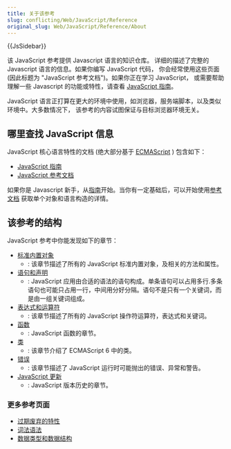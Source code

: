 ```yaml
---
title: 关于该参考
slug: conflicting/Web/JavaScript/Reference
original_slug: Web/JavaScript/Reference/About
---
```


{{JsSidebar}}

该 JavaScript 参考提供 Javascript 语言的知识仓库。 详细的描述了完整的 Javascript 语言的信息。如果你编写 JavaScript 代码， 你会经常使用这些页面 (因此标题为 "JavaScript 参考文档")。如果你正在学习 JavaScript， 或需要帮助理解一些 Javascript 的功能或特性，请查看 [JavaScript 指南](/zh-CN/docs/Web/JavaScript/Guide)。

JavaScript 语言正打算在更大的环境中使用，如浏览器，服务端脚本，以及类似环境中。大多数情况下， 该参考的内容试图保证与目标浏览器环境无关。

## 哪里查找 JavaScript 信息

JavaScript 核心语言特性的文档 (绝大部分基于 [ECMAScript](/zh-CN/docs/Web/JavaScript/Language_Resources) ) 包含如下：

- [JavaScript 指南](/zh-CN/docs/Web/JavaScript/Guide)
- [JavaScript 参考文档](/zh-CN/docs/Web/JavaScript/Reference)

如果你是 Javascript 新手，从[指南](/zh-CN/docs/Web/JavaScript/Guide)开始。当你有一定基础后，可以开始使用[参考文档](/zh-CN/docs/Web/JavaScript/Reference) 获取单个对象和语言构造的详情。

## 该参考的结构

JavaScript 参考中你能发现如下的章节：

- [标准内置对象](/zh-CN/docs/Web/JavaScript/Reference/Global_Objects)
  - : 该章节描述了所有的 JavaScript 标准内置对象，及相关的方法和属性。
- [语句和声明](/zh-CN/docs/Web/JavaScript/Reference/Statements)
  - : JavaScript 应用由合适的语法的语句构成。单条语句可以占用多行.多条语句也可能只占用一行，中间用分好分隔。语句不是只有一个关键词，而是由一组关键词组成。
- [表达式和运算符](/zh-CN/docs/Web/JavaScript/Reference/Operators)
  - : 该章节描述了所有的 JavaScript 操作符运算符，表达式和关键词。
- [函数](/zh-CN/docs/Web/JavaScript/Reference/Functions)
  - : JavaScript 函数的章节。
- [类](/zh-CN/docs/Web/JavaScript/Reference/Classes)
  - : 该章节介绍了 ECMAScript 6 中的类。
- [错误](https://developer.mozilla.org/en-US/docs/Web/JavaScript/Reference/Errors)
  - : 该章节描述了 JavaScript 运行时可能抛出的错误、异常和警告。
- [JavaScript 更新](/zh-CN/docs/Web/JavaScript/New_in_JavaScript)
  - : JavaScript 版本历史的章节。

### 更多参考页面

- [过期废弃的特性](/en-US/docs/Web/JavaScript/Reference/Deprecated_and_obsolete_features)
- [词法语法](/en-US/docs/Web/JavaScript/Reference/Lexical_grammar)
- [数据类型和数据结构](/en-US/docs/Web/JavaScript/Data_structures)
